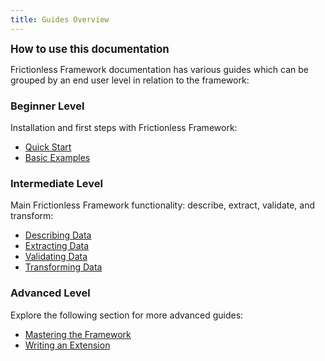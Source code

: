 ```yaml
---
title: Guides Overview
---
```


**<big>How to use this documentation</big>**

Frictionless Framework documentation has various guides which can be grouped by an end user level in relation to the framework:

### Beginner Level

Installation and first steps with Frictionless Framework:

- [Quick Start](quick-start.md)
- [Basic Examples](basic-examples.md)

### Intermediate Level

Main Frictionless Framework functionality: describe, extract, validate, and transform:

- [Describing Data](describing-data.md)
- [Extracting Data](extracting-data.md)
- [Validating Data](validation-guide.md)
- [Transforming Data](transform-guide.md)

### Advanced Level

Explore the following section for more advanced guides:
- [Mastering the Framework](framework/package-guide.md)
- [Writing an Extension](extension/system-guide.md)
